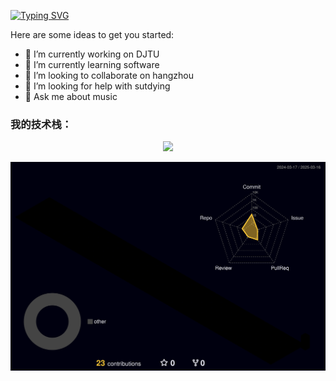 [![Typing SVG](https://readme-typing-svg.demolab.com?font=Roboto&weight=350&size=35&duration=4000&pause=500&color=068C2ACA&center=true&vCenter=true&width=435&lines=Welcome+!;Here+is+He+Ziqiang+(Alex);Nice+to+see+you)](https://git.io/typing-svg)

Here are some ideas to get you started:

- 🔭 I’m currently working on DJTU
- 🌱 I’m currently learning software
- 👯 I’m looking to collaborate on hangzhou
- 🤔 I’m looking for help with sutdying
- 💬 Ask me about music

### 我的技术栈：
<p align="center">
  <a href="https://skillicons.dev">
    <img src="https://skillicons.dev/icons?i=apple,ps,c,cpp,github,gmail,instagram,linux,md" />
  </a>
</p>

![](./profile-3d-contrib/profile-night-rainbow.svg)

